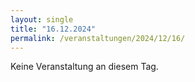 ```yaml
---
layout: single
title: "16.12.2024"
permalink: /veranstaltungen/2024/12/16/
---
```


Keine Veranstaltung an diesem Tag.

